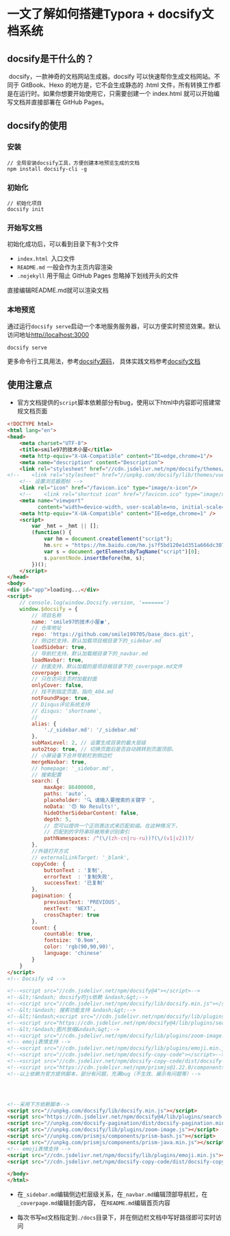 # 一文了解如何搭建Typora + docsify文档系统



## docsify是干什么的？

​	docsify，一款神奇的文档网站生成器。docsify 可以快速帮你生成文档网站。不同于 GitBook、Hexo 的地方是，它不会生成静态的 .html 文件，所有转换工作都是在运行时。如果你想要开始使用它，只需要创建一个 index.html 就可以开始编写文档并直接部署在 GitHub Pages。

## docsify的使用

### 安装

```shell
// 全局安装docsify工具，方便创建本地预览生成的文档
npm install docsify-cli -g
```

### 初始化

```shell
// 初始化项目
docsify init
```

### 开始写文档

初始化成功后，可以看到目录下有3个文件

- `index.html `入口文件
- `README.md` 一般会作为主页内容渲染
- `.nojekyll` 用于阻止 GitHub Pages 忽略掉下划线开头的文件

直接编辑README.md就可以渲染文档

### 本地预览

通过运行`docsify serve`启动一个本地服务服务器，可以方便实时预览效果。默认访问地址<a href = 'http//localhost:3000' title = 'http//localhost:3000'>http//localhost:3000</a>

```shell
docsify serve
```

更多命令行工具用法，参考<a href = 'https://github.com/docsifyjs/docsify-cli'>docsify源码</a>， 具体实践文档参考<a href = 'https://docsify.js.org/#/zh-cn/quickstart'>docsify文档</a>

## 使用注意点



- 官方文档提供的`script`脚本依赖部分有bug，使用以下html中内容即可搭建常规文档页面

```html
<!DOCTYPE html>
<html lang="en">
<head>
    <meta charset="UTF-8">
    <title>smile97的技术小屋</title>
    <meta http-equiv="X-UA-Compatible" content="IE=edge,chrome=1"/>
    <meta name="description" content="Description">
    <link rel="stylesheet" href="//cdn.jsdelivr.net/npm/docsify/themes/vue.css">
<!--    <link rel="stylesheet" href="//unpkg.com/docsify/lib/themes/vue.css">-->
    <!-- 设置浏览器图标 -->
    <link rel="icon" href="/favicon.ico" type="image/x-icon"/>
    <!--    <link rel="shortcut icon" href="/favicon.ico" type="image/x-icon" />-->
    <meta name="viewport"
          content="width=device-width, user-scalable=no, initial-scale=1.0, maximum-scale=1.0, minimum-scale=1.0">
    <meta http-equiv="X-UA-Compatible" content="IE=edge,chrome=1" />
    <script>
        var _hmt = _hmt || [];
        (function() {
            var hm = document.createElement("script");
            hm.src = "https://hm.baidu.com/hm.js?f5bd120e1d351a666dc307fbf05e38d2";
            var s = document.getElementsByTagName("script")[0];
            s.parentNode.insertBefore(hm, s);
        })();
    </script>
</head>
<body>
<div id="app">loading...</div>
<script>
    // console.log(window.Docsify.version, '=======')
    window.$docsify = {
        // 项目名称
        name: 'smile97的技术小屋🍀',
        // 仓库地址
        repo: 'https://github.com/smile199705/base_docs.git',
        // 侧边栏支持，默认加载项目根目录下的_sidebar.md
        loadSidebar: true,
        // 导航栏支持，默认加载根目录下的_navbar.md
        loadNavbar: true,
        // 封面支持，默认加载的是项目根目录下的_coverpage.md文件
        coverpage: true,
        // 只在访问主页时加载封面
        onlyCover: false,
        // 找不到指定页面，指向_404.md
        notFoundPage: true,
        // Disqus评论系统支持
        // disqus: 'shortname',
        //
        alias: {
            './_sidebar.md': '/_sidebar.md'
        },
        subMaxLevel: 2, // 设置生成目录的最大层级
        auto2top: true, // 切换页面后是否自动跳转到页面顶部。
        // 小屏设备下合并导航栏到侧边栏
        mergeNavbar: true,
        // homepage: '_sidebar.md',
        // 搜索配置
        search: {
            maxAge: 86400000,
            paths: 'auto',
            placeholder: '🔍 请输入要搜索的关键字 ',
            noData: '😞 No Results!',
            hideOtherSidebarContent: false,
            depth: 5,
            // 您可以提供一个正则表达式来匹配前缀。在这种情况下，
            // 匹配到的字符串将被用来识别索引
            pathNamespaces: /^(\/(zh-cn|ru-ru))?(\/(v1|v2))?/
        },
        //外链打开方式
        // externalLinkTarget: '_blank',
        copyCode: {
            buttonText : '复制',
            errorText  : '复制失败',
            successText: '已复制'
        },
        pagination: {
            previousText: 'PREVIOUS',
            nextText: 'NEXT',
            crossChapter: true
        },
        count: {
            countable: true,
            fontsize: '0.9em',
            color: 'rgb(90,90,90)',
            language: 'chinese'
        }
    }
</script>
<!-- Docsify v4 -->

<!--<script src="//cdn.jsdelivr.net/npm/docsify@4"></script>-->
<!--&lt;!&ndash; docsify的js依赖 &ndash;&gt;-->
<!--<script src="//cdn.jsdelivr.net/npm/docsify/lib/docsify.min.js"></script>-->
<!--&lt;!&ndash; 搜索功能支持 &ndash;&gt;-->
<!--&lt;!&ndash;<script src="//cdn.jsdelivr.net/npm/docsify/lib/plugins/search.min.js"></script>&ndash;&gt;-->
<!--<script src="https://cdn.jsdelivr.net/npm/docsify@4/lib/plugins/search.js"></script>-->
<!--&lt;!&ndash;图片放缩&ndash;&gt;-->
<!--<script src="//cdn.jsdelivr.net/npm/docsify/lib/plugins/zoom-image.min.js"></script>-->
<!-- emoji表情支持 -->
<!--<script src="//cdn.jsdelivr.net/npm/docsify/lib/plugins/emoji.min.js"></script>-->
<!--<script src="//cdn.jsdelivr.net/npm/docsify-copy-code"></script>-->
<!--<script src="//cdn.jsdelivr.net/npm/docsify-copy-code/dist/docsify-copy-code.min.js"></script>-->
<!--<script src="https://cdn.jsdelivr.net/npm/prismjs@1.22.0/components/prism-java.min.js"></script>-->
<!--以上依赖为官方提供脚本，部分有问题，充满bug（不生效、展示有问题等）-->




<!--采用下方依赖脚本-->
<script src="//unpkg.com/docsify/lib/docsify.min.js"></script>
<script src="https://cdn.jsdelivr.net/npm/docsify@4/lib/plugins/search.js"></script>
<script src="//unpkg.com/docsify-pagination/dist/docsify-pagination.min.js"></script>
<script src="//unpkg.com/docsify/lib/plugins/zoom-image.js"></script>
<script src="//unpkg.com/prismjs/components/prism-bash.js"></script>
<script src="//unpkg.com/prismjs/components/prism-java.min.js"></script>
<!-- emoji表情支持 -->
<script src="//cdn.jsdelivr.net/npm/docsify/lib/plugins/emoji.min.js"></script>
<script src="//cdn.jsdelivr.net/npm/docsify-copy-code/dist/docsify-copy-code.min.js"></script>

</body>
</html>
```

- 在`_sidebar.md`编辑侧边栏层级关系，在`_navbar.md`编辑顶部导航栏，在`_coverpage.md`编辑封面内容， 在`README.md`编辑首页内容

- 每次书写`md`文档指定到`./docs`目录下，并在侧边栏文档中写好路径即可实时访问